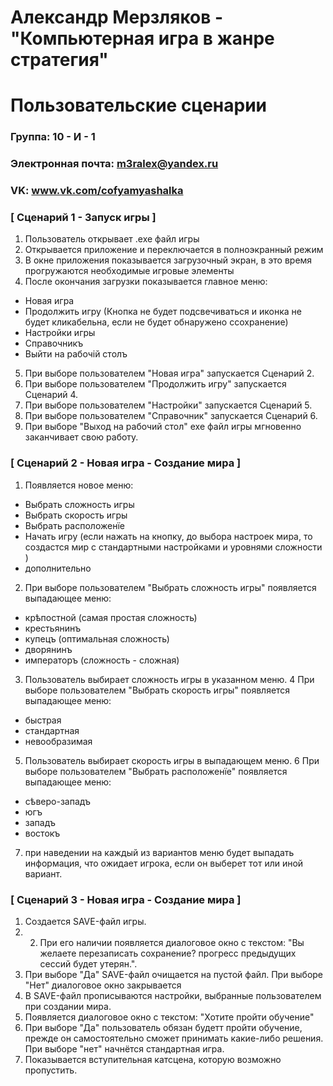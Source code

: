 # Александр Мерзляков - "Компьютерная игра в жанре стратегия"
# Пользовательские сценарии

### Группа: 10 - И - 1
### Электронная почта: m3ralex@yandex.ru
### VK: www.vk.com/cofyamyashalka

### [ Сценарий 1 - Запуск игры ]
1. Пользователь открывает .exe файл игры
2. Открывается приложение и переключается в полноэкранный режим
3. В окне приложения показывается загрузочный экран, в это время прогружаются необходимые игровые элементы 
4. После окончания загрузки показывается главное меню:

* Новая игра
* Продолжить игру (Кнопка не будет подсвечиваться и иконка не будет кликабельна, если не будет обнаружено ссохранение)
* Настройки игры
* Справочникъ  
* Выйти на рабочій столъ 

5. При выборе пользователем "Новая игра" запускается Сценарий 2.
6. При выборе пользователем "Продолжить игру" запускается Сценарий 4.
7. При выборе пользователем "Настройки" запускается Сценарий 5.
8. При выборе пользователем "Справочник" запускается Сценарий 6.
9. При выборе "Выход на рабочий стол" exe файл игры мгновенно заканчивает свою работу.

### [ Сценарий 2 - Новая игра - Создание мира ]
1. Появляется  новое меню:
* Выбрать сложность игры
* Выбрать скорость игры
* Выбрать расположенїе 
* Начать игру (если нажать на кнопку, до выбора настроек мира, то создастся мир с стандартными настройками и уровнями сложности )
* дополнительно
2. При выборе пользователем "Выбрать сложность игры" появляется выпадающее меню: 
* крѣпостной (самая простая сложность)
* крестьянинъ 
* купецъ      (оптимальная сложность)
* дворянинъ 
* императоръ   (сложность - сложная)

3. Пользователь выбирает сложность игры в указанном меню.
4  При выборе пользователем "Выбрать скорость игры"  появляется выпадающее меню:
* быстрая
* стандартная 
* невообразимая
5. Пользователь выбирает скорость игры в выпадающем меню.
6  При выборе пользователем "Выбрать расположенїе"  появляется выпадающее меню:
* сѣверо-западъ 
* югъ 
* западъ 
* востокъ 
7. при наведении на каждый из вариантов меню будет выпадать информация, что ожидает игрока, если он выберет тот или иной вариант.

### [ Сценарий 3 - Новая игра - Создание мира ]
1. Создается SAVE-файл игры.
2. 2. При его наличии появляется диалоговое окно с текстом: "Вы желаете перезаписать сохранение? прогресс предыдущих сессий будет утерян.".
3. При выборе "Да" SAVE-файл очищается на пустой файл. При выборе "Нет" диалоговое окно закрывается
4. В SAVE-файл прописываются настройки, выбранные пользователем при создании мира.
5. Появляется диалоговое окно с текстом: "Хотите пройти обучение"
6. При выборе "Да" пользователь обязан будетт пройти обучение, прежде он самостоятельно сможет принимать какие-либо решения. При выборе "нет" начнётся стандартная игра. 
7. Показывается вступительная катсцена, которую возможно пропустить.




